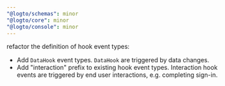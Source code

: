 ```yaml
---
"@logto/schemas": minor
"@logto/core": minor
"@logto/console": minor
---
```


refactor the definition of hook event types:

- Add `DataHook` event types. `DataHook` are triggered by data changes.
- Add "interaction" prefix to existing hook event types. Interaction hook events are triggered by end user interactions, e.g. completing sign-in.
